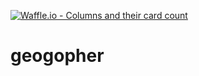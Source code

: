 [![Waffle.io - Columns and their card count](https://badge.waffle.io/geo-gopher/geogopher.png?columns=all)](https://waffle.io/geo-gopher/geogopher?utm_source=badge)
# geogopher